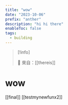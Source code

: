 ```yaml
---
title: "wow"
date: "2023-10-06"
prefix: "anther"
description: "hi hi there"
enableToc: false
tags:
  - building
---
```


> [!info]
>
> 🌱 來自：[[thereis]]

# wow

[[final]]
[[testmynewfunx2]]
